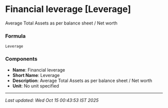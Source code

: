 # Financial leverage [Leverage]
Average Total Assets as per balance sheet / Net worth

### Formula
```text
Leverage
```


### Components
- **Name**: Financial leverage
- **Short Name**: Leverage
- **Description**: Average Total Assets as per balance sheet / Net worth
- **Unit**: No unit specified

---
*Last updated: Wed Oct 15 00:43:53 IST 2025*
